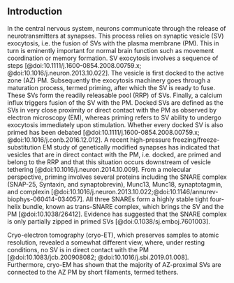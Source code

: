 ## Introduction
In the central nervous system, neurons communicate through the release of neurotransmitters at synapses. This process relies on synaptic vesicle (SV) exocytosis, i.e. the fusion of SVs with the plasma membrane (PM). This in turn is eminently important for normal brain function such as movement coordination or memory formation.
SV exocytosis involves a sequence of steps [@doi:10.1111/j.1600-0854.2008.00759.x; @doi:10.1016/j.neuron.2013.10.022]. The vesicle is first docked to the active zone (AZ) PM. Subsequently the exocytosis machinery goes through a maturation process, termed priming, after which the SV is ready to fuse. These SVs form the readily releasable pool (RRP) of SVs. Finally, a calcium influx triggers fusion of the SV with the PM. Docked SVs are defined as the SVs in very close proximity or direct contact with the PM as observed by electron microscopy (EM), whereas priming refers to SV ability to undergo exocytosis immediately upon stimulation. Whether every docked SV is also primed has been debated [@doi:10.1111/j.1600-0854.2008.00759.x; @doi:10.1016/j.conb.2016.12.012]. A recent high-pressure freezing/freeze-substitution EM study of genetically modified synapses has indicated that vesicles that are in direct contact with the PM, i.e. docked, are primed and belong to the RRP and that this situation occurs downstream of vesicle tethering [@doi:10.1016/j.neuron.2014.10.009]. From a molecular perspective, priming involves several proteins including the SNARE complex (SNAP-25, Syntaxin, and synaptobrevin), Munc13, Munc18, synaptotagmin, and complexin [@doi:10.1016/j.neuron.2013.10.022;@doi:10.1146/annurev-biophys-060414-034057]. All three SNAREs form a highly stable tight four-helix bundle, known as trans-SNARE complex, which brings the SV and the PM [@doi:10.1038/26412]. Evidence has suggested that the SNARE complex is only partially zipped in primed SVs [@doi:0.1038/sj.emboj.7601003].  

Cryo-electron tomography (cryo-ET), which preserves samples to atomic resolution, revealed a somewhat different view, where, under resting conditions, no SV is in direct contact with the PM [@doi:10.1083/jcb.200908082; @doi:10.1016/j.sbi.2019.01.008]. Furthermore, cryo-EM has shown that the majority of AZ-proximal SVs are connected to the AZ PM by short filaments, termed tethers.

